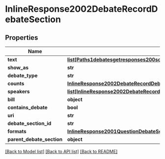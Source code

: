 # InlineResponse2002DebateRecordDebateSection

## Properties
Name | Type | Description | Notes
------------ | ------------- | ------------- | -------------
**text** | [**list[Paths1debatesgetresponses200schemapropertiesresultsitemsdefinitionsdebateText]**](Paths1debatesgetresponses200schemapropertiesresultsitemsdefinitionsdebateText.md) |  | [optional] 
**show_as** | **str** |  | 
**debate_type** | **str** |  | 
**counts** | [**InlineResponse2002DebateRecordDebateSectionCounts**](InlineResponse2002DebateRecordDebateSectionCounts.md) |  | 
**speakers** | [**list[InlineResponse2002DebateRecordDebateSectionSpeakers]**](InlineResponse2002DebateRecordDebateSectionSpeakers.md) |  | [optional] 
**bill** | **object** |  | 
**contains_debate** | **bool** |  | 
**uri** | **str** |  | 
**debate_section_id** | **str** |  | [optional] 
**formats** | [**InlineResponse2001QuestionDebateSectionFormats**](InlineResponse2001QuestionDebateSectionFormats.md) |  | [optional] 
**parent_debate_section** | **object** |  | 

[[Back to Model list]](../README.md#documentation-for-models) [[Back to API list]](../README.md#documentation-for-api-endpoints) [[Back to README]](../README.md)


